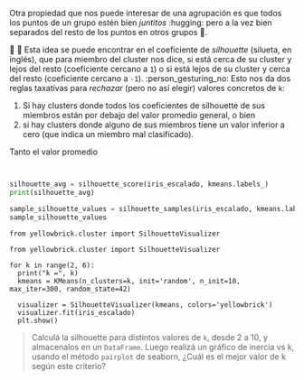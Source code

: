 Otra propiedad que nos puede interesar de una agrupación es que todos los puntos de un grupo estén bien _juntitos_ :hugging:  pero a la vez bien separados del resto de los puntos en otros grupos :dash:. 

:bust_in_silhouette: :busts_in_silhouette: Esta idea se puede encontrar en el coeficiente de _silhouette_ (silueta, en inglés), que para miembro del cluster nos dice, si está cerca de su cluster y lejos del resto (coeficiente cercano a `1`) o si está lejos de su cluster y cerca del resto (coeficiente cercano a `-1`). :person_gesturing_no: Esto nos da dos reglas taxativas para _rechazar_ (pero no así elegir) valores concretos de `k`: 

  1. Si hay clusters donde todos los coeficientes de silhouette de sus miembros están por debajo del valor promedio general, o bien
  2. si hay clusters donde alguno de sus miembros tiene un valor inferior a cero (que indica un miembro mal clasificado).

Tanto el valor promedio  
  

```python


silhouette_avg = silhouette_score(iris_escalado, kmeans.labels_)
print(silhouette_avg)

sample_silhouette_values = silhouette_samples(iris_escalado, kmeans.labels_)
sample_silhouette_values
```

```
from yellowbrick.cluster import SilhouetteVisualizer

from yellowbrick.cluster import SilhouetteVisualizer

for k in range(2, 6):
  print("k =", k)
  kmeans = KMeans(n_clusters=k, init='random', n_init=10, max_iter=300, random_state=42)

  visualizer = SilhouetteVisualizer(kmeans, colors='yellowbrick')
  visualizer.fit(iris_escalado)  
  plt.show()
```
> Calculá la silhouette para distintos valores de `k`, desde 2 a 10, y almacenalos en un `DataFrame`. Luego realizá un gráfico de inercia vs k, usando el método `pairplot` de seaborn, ¿Cuál es el mejor valor de k según este criterio?
>

